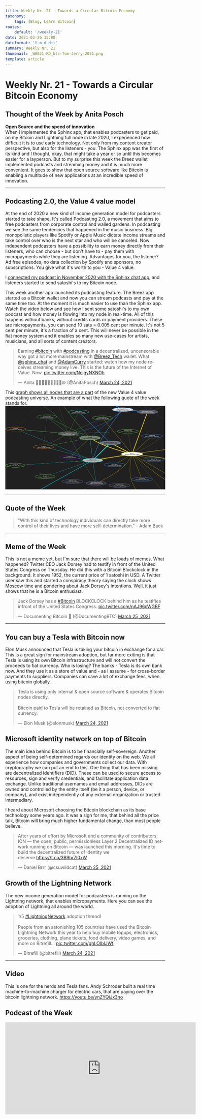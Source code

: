 ```yaml
---
title: Weekly Nr. 21 - Towards a Circular Bitcoin Economy
taxonomy:
    tags: [Blog, Learn Bitcoin]
routes:
    default: '/weekly-21'
date: 2021-03-26 15:00
dateformat: 'Y-m-d H:i'
summary: Weekly Nr. 21
thumbnail: _W0021-RD_btc-Tom-Jerry-2021.png
template: article
---
```


# Weekly Nr. 21 - Towards a Circular Bitcoin Economy

## Thought of the Week by Anita Posch

**Open Source and the speed of innovation**  
When I implemented the Sphinx app, that enables podcasters to get paid, on my Bitcoin and Lightning full node in late 2020, I experienced how difficult it is to use early technology. Not only from my content creator perspective, but also for the listeners - you. The Sphinx app was the first of its kind and I thought, okay, that might take a year or so until this becomes easier for a layperson. But to my surprise this week the Breez wallet implemented podcasts and streaming money and it is much more convenient. It goes to show that open source software like Bitcoin is enabling a multitude of new applications at an incredible speed of innovation.

---
## Podcasting 2.0, the Value 4 value model
At the end of 2020 a new kind of income generation model for podcasters started to take shape. It's called Podcasting 2.0, a movement that aims to free podcasters from corporate control and walled gardens. In podcasting we see the same tendencies that happened in the music business. Big monopolistic players like Spotify or Apple Music dictate income streams and take control over who is the next star and who will be canceled. Now independent podcasters have a possibility to earn money directly from their listeners, who can choose - but don't have to - pay them with micropayments while they are listening. Advantages for you, the listener? Ad free episodes, no data collection by Spotify and sponsors, no subscriptions. You give what it's worth to you - Value 4 value.

I [connected my podcast in November 2020 with the Sphinx chat app](https://anitaposch.com/bitcoin-podcast-enable-streaming-money), and listeners started to send satoshi's to my Bitcoin node. 

This week another app launched its podcasting feature. The Breez app started as a Bitcoin wallet and now you can stream podcasts and pay at the same time too. At the moment it is much easier to use than the Sphinx app. Watch the video below and see how I sent some satoshi's to my own podcast and how money is flowing into my node in real-time. All of this happens without banks, without credits cards or payment providers. These are micropayments, you can send 10 sats = 0.005 cent per minute. It's not 5 cent per minute, it's a fraction of a cent. This will never be possible in the fiat money system and it enables so many new use-cases for artists, musicians, and all sorts of content creators.

<blockquote class="twitter-tweet"><p lang="en" dir="ltr">Earning <a href="https://twitter.com/hashtag/bitcoin?src=hash&amp;ref_src=twsrc%5Etfw">#bitcoin</a> with <a href="https://twitter.com/hashtag/podcasting?src=hash&amp;ref_src=twsrc%5Etfw">#podcasting</a> in a decentralized, uncensorable way got a lot more mainstream with <a href="https://twitter.com/Breez_Tech?ref_src=twsrc%5Etfw">@Breez_Tech</a> wallet. What <a href="https://twitter.com/sphinx_chat?ref_src=twsrc%5Etfw">@sphinx_chat</a> and <a href="https://twitter.com/adamcurry?ref_src=twsrc%5Etfw">@AdamCurry</a> started: watch how my node receives streaming money live. This is the future of the Internet of Value. Now. <a href="https://t.co/NclgyNXNOh">pic.twitter.com/NclgyNXNOh</a></p>&mdash; Anita ✊🏼🔑🏳️‍🌈🏊🏻🚴‍♂️☮️ (@AnitaPosch) <a href="https://twitter.com/AnitaPosch/status/1374652725372321799?ref_src=twsrc%5Etfw">March 24, 2021</a></blockquote> <script async src="https://platform.twitter.com/widgets.js" charset="utf-8"></script>

This [graph shows all nodes that are a part](https://lightningwiki.net/g/?g=podcaster&t=Tag%20podcaster) of the new Value 4 value podcasting universe. An example of what the following quote of the week stands for.  
![](_w0021-210325-podcasters-nodes-v4v-small.png)

---
## Quote of the Week

> "With this kind of technology individuals can directly take more control of their lives and have more self-determination." - Adam Back

---
## Meme of the Week
This is not a meme yet, but I'm sure that there will be loads of memes. What happened? Twitter CEO Jack Dorsey had to testify in front of the United States Congress on Thursday. He did this with a Bitcoin Blockclock in the background. It shows 1952, the current price of 1 satoshi in USD. A Twitter user saw this and started a conspiracy theory saying the clock shows Moscow time and pondering about Jack Dorsey's intentions. Well, it just shows that he is a Bitcoin enthusiast.

<blockquote class="twitter-tweet"><p lang="en" dir="ltr">Jack Dorsey has a <a href="https://twitter.com/hashtag/Bitcoin?src=hash&amp;ref_src=twsrc%5Etfw">#Bitcoin</a> BLOCKCLOCK behind him as he testifies infront of the United States Congress. <a href="https://t.co/nAJ96cWGBF">pic.twitter.com/nAJ96cWGBF</a></p>&mdash; Documenting Bitcoin 📄 (@DocumentingBTC) <a href="https://twitter.com/DocumentingBTC/status/1375129546635235329?ref_src=twsrc%5Etfw">March 25, 2021</a></blockquote> <script async src="https://platform.twitter.com/widgets.js" charset="utf-8"></script>

---
## You can buy a Tesla with Bitcoin now
Elon Musk announced that Tesla is taking your bitcoin in exchange for a car. This is a great sign for mainstream adoption, but far more exiting is that Tesla is using its own Bitcoin infrastructure and will not convert the proceeds to fiat currency. Who is losing? The banks - Tesla is its own bank now. And they use it as a store of value and - as I assume - for cross-border payments to suppliers. Companies can save a lot of exchange fees, when using bitcoin globally.

<blockquote class="twitter-tweet"><p lang="en" dir="ltr">Tesla is using only internal &amp; open source software &amp; operates Bitcoin nodes directly.<br><br>Bitcoin paid to Tesla will be retained as Bitcoin, not converted to fiat currency.</p>&mdash; Elon Musk (@elonmusk) <a href="https://twitter.com/elonmusk/status/1374619379929772034?ref_src=twsrc%5Etfw">March 24, 2021</a></blockquote> <script async src="https://platform.twitter.com/widgets.js" charset="utf-8"></script>


## Microsoft identity network on top of Bitcoin
The main idea behind Bitcoin is to be financially self-sovereign. Another aspect of being self-determined regards our identity on the web. We all experience how companies and governments collect our data. With cryptography we can put an end to this. One thing that has been missing are decentralized identifiers (DID). 
These can be used to secure access to resources, sign and verify credentials, and facilitate application data exchange. Unlike traditional usernames and email addresses, DIDs are owned and controlled by the entity itself (be it a person, device, or company), and exist independently of any external organization or trusted intermediary. 

I heard about Microsoft choosing the Bitcoin blockchain as its base technology some years ago. It was a sign for me, that behind all the price talk, Bitcoin will bring much higher fundamental change, than most people believe.

<blockquote class="twitter-tweet"><p lang="en" dir="ltr">After years of effort by Microsoft and a community of contributors, ION — the open, public, permissionless Layer 2 Decentralized ID network running on Bitcoin — was launched this morning. It&#39;s time to build the decentralized future of identity we deserve.<a href="https://t.co/3B9br7I0xW">https://t.co/3B9br7I0xW</a></p>&mdash; Daniel Ƀrrr (@csuwildcat) <a href="https://twitter.com/csuwildcat/status/1375125876736548870?ref_src=twsrc%5Etfw">March 25, 2021</a></blockquote> <script async src="https://platform.twitter.com/widgets.js" charset="utf-8"></script>

## Growth of the Lightning Network
The new income generation model for podcasters is running on the Lightning network, that enables micropayments. Here you can see the adoption of Lightning all around the world.
<blockquote class="twitter-tweet"><p lang="en" dir="ltr">1/5 <a href="https://twitter.com/hashtag/LightningNetwork?src=hash&amp;ref_src=twsrc%5Etfw">#LightningNetwork</a> adoption thread!<br><br>People from an astonishing 105 countries have used the Bitcoin Lightning Network this year to help buy mobile topups, electronics, groceries, clothing, plane tickets, food delivery, video games, and more on Bitrefill... <a href="https://t.co/ghLOIbIJWf">pic.twitter.com/ghLOIbIJWf</a></p>&mdash; Bitrefill (@bitrefill) <a href="https://twitter.com/bitrefill/status/1374711107500249099?ref_src=twsrc%5Etfw">March 24, 2021</a></blockquote> <script async src="https://platform.twitter.com/widgets.js" charset="utf-8"></script>

---
## Video
This is one for the nerds and Tesla fans. Andy Schroder built a real time machine-to-machine charger for electric cars, that are paying over the bitcoin lightning network. 
https://youtu.be/ynZYQiJx3no
## Podcast of the Week
<iframe title="Podlove Web Player: The Anita Posch Show: A Bitcoin Podcast - Edan Yago: Sovereignty Through Bitcoin" width="600" height="290" src="https://cdn.podlove.org/web-player/share.html?episode=https%3A%2F%2Fbitcoinundco.com%2Fen%2F%3Fpodlove_player4%3D1221" frameborder="0" scrolling="no" tabindex="0"></iframe>

